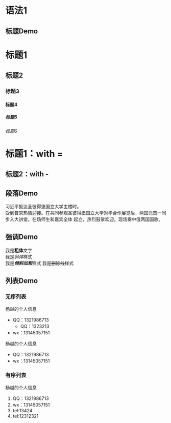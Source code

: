 # 语法1

## 标题Demo

# 标题1
## 标题2
### 标题3
#### 标题4
##### 标题5
###### 标题6

标题1：with =
===
标题2：with -
---

## 段落Demo
习近平抵达圣彼得堡国立大学主楼时。  
受到普京热情迎接。在共同参观圣彼得堡国立大学对华合作展览后，两国元首一同步入大讲堂。在场师生和嘉宾全体
起立，热烈鼓掌欢迎。现场奏中俄两国国歌。

## 强调Demo
我是**粗体**文字  
我是*斜体*样式  
我是***倾斜加粗***样式
我是~~删除线~~样式

## 列表Demo
### 无序列表

杨越的个人信息
- QQ：1321986713
  - QQ：1323213
- wx：13145057151

杨越的个人信息
* QQ：1321986713
* wx：13145057151

### 有序列表
杨越的个人信息
1. QQ：1321986713
2. wx：13145057151
4. tel:13424
3. tel:12312321
